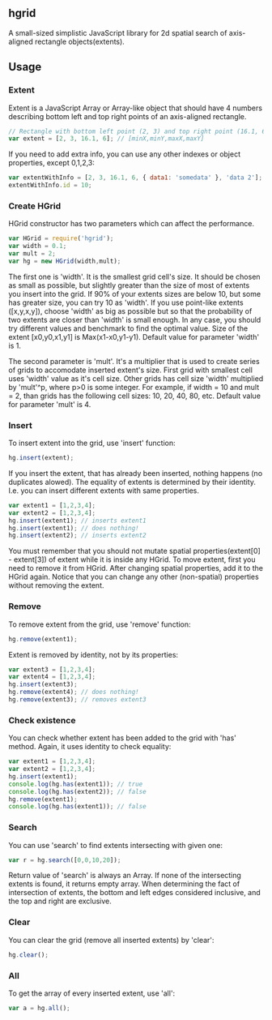 ## hgrid

A small-sized simplistic JavaScript library for 2d spatial search of axis-aligned rectangle objects(extents).

## Usage

### Extent
Extent is a JavaScript Array or Array-like object that should have 4 numbers describing bottom left and top right points of an axis-aligned rectangle.
```js
// Rectangle with bottom left point (2, 3) and top right point (16.1, 6):
var extent = [2, 3, 16.1, 6]; // [minX,minY,maxX,maxY]
```

If you need to add extra info, you can use any other indexes or object properties, except 0,1,2,3:
```js
var extentWithInfo = [2, 3, 16.1, 6, { data1: 'somedata' }, 'data 2'];
extentWithInfo.id = 10;
```

### Create HGrid
HGrid constructor has two parameters which can affect the performance.
```js
var HGrid = require('hgrid');
var width = 0.1;
var mult = 2;
var hg = new HGrid(width,mult);
```
The first one is 'width'. It is the smallest grid cell's size. It should be chosen as small as possible, but slightly greater than the size of most of extents you insert into the grid.
If 90% of your extents sizes are below 10, but some has greater size, you can try 10 as 'width'.
If you use point-like extents ([x,y,x,y]), choose 'width' as big as possible but so that the probability of two extents are closer than 'width' is small enough.
In any case, you should try different values and benchmark to find the optimal value.
Size of the extent [x0,y0,x1,y1] is Max(x1-x0,y1-y1).
Default value for parameter 'width' is 1.

The second parameter is 'mult'. It's a multiplier that is used to create series of grids to accomodate inserted extent's size.
First grid with smallest cell uses 'width' value as it's cell size. Other grids has cell size 'width' multiplied by 'mult'^p, where p>0 is some integer.
For example, if width = 10 and mult = 2, than grids has the following cell sizes: 10, 20, 40, 80, etc.
Default value for parameter 'mult' is 4.

### Insert
To insert extent into the grid, use 'insert' function:
```js
hg.insert(extent);
```
If you insert the extent, that has already been inserted, nothing happens (no duplicates alowed).
The equality of extents is determined by their identity. I.e. you can insert different extents with same properties.
```js
var extent1 = [1,2,3,4];
var extent2 = [1,2,3,4];
hg.insert(extent1); // inserts extent1
hg.insert(extent1); // does nothing!
hg.insert(extent2); // inserts extent2
```
You must remember that you should not mutate spatial properties(extent[0] - extent[3]) of extent while it is inside any HGrid.
To move extent, first you need to remove it from HGrid. After changing spatial properties, add it to the HGrid again.
Notice that you can change any other (non-spatial) properties without removing the extent.

### Remove
To remove extent from the grid, use 'remove' function:
```js
hg.remove(extent1);
```
Extent is removed by identity, not by its properties:
```js
var extent3 = [1,2,3,4];
var extent4 = [1,2,3,4];
hg.insert(extent3);
hg.remove(extent4); // does nothing!
hg.remove(extent3); // removes extent3
```

### Check existence
You can check whether extent has been added to the grid with 'has' method. Again, it uses identity to check equality:
```js
var extent1 = [1,2,3,4];
var extent2 = [1,2,3,4];
hg.insert(extent1);
console.log(hg.has(extent1)); // true
console.log(hg.has(extent2)); // false
hg.remove(extent1);
console.log(hg.has(extent1)); // false
```

### Search
You can use 'search' to find extents intersecting with given one:
```js
var r = hg.search([0,0,10,20]);
```
Return value of 'search' is always an Array. If none of the intersecting extents is found, it returns empty array.
When determining the fact of intersection of extents, the bottom and left edges considered inclusive, and the top and right are exclusive.

### Clear
You can clear the grid (remove all inserted extents) by 'clear':
```js
hg.clear();
```
### All
To get the array of every inserted extent, use 'all':
```js
var a = hg.all();
```
